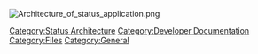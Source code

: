 ![Architecture_of_status_application.png](Architecture_of_status_application.png
"Architecture_of_status_application.png")

[Category:Status Architecture](Category:Status_Architecture "wikilink")
[Category:Developer
Documentation](Category:Developer_Documentation "wikilink")
[Category:Files](Category:Files "wikilink")
[Category:General](Category:General "wikilink")